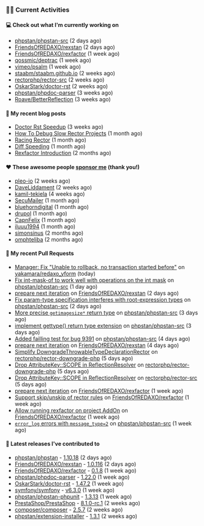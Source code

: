 ### 👨‍💻 Current Activities


#### 💻 Check out what I'm currently working on

- [phpstan/phpstan-src](https://github.com/phpstan/phpstan-src) (2 days ago)
- [FriendsOfREDAXO/rexstan](https://github.com/FriendsOfREDAXO/rexstan) (2 days ago)
- [FriendsOfREDAXO/rexfactor](https://github.com/FriendsOfREDAXO/rexfactor) (1 week ago)
- [qossmic/deptrac](https://github.com/qossmic/deptrac) (1 week ago)
- [vimeo/psalm](https://github.com/vimeo/psalm) (1 week ago)
- [staabm/staabm.github.io](https://github.com/staabm/staabm.github.io) (2 weeks ago)
- [rectorphp/rector-src](https://github.com/rectorphp/rector-src) (2 weeks ago)
- [OskarStark/doctor-rst](https://github.com/OskarStark/doctor-rst) (2 weeks ago)
- [phpstan/phpdoc-parser](https://github.com/phpstan/phpdoc-parser) (3 weeks ago)
- [Roave/BetterReflection](https://github.com/Roave/BetterReflection) (3 weeks ago)


#### 📜 My recent blog posts

- [Doctor Rst Speedup](https://staabm.github.io/2023/05/18/doctor-rst-speedup.html) (3 weeks ago)
- [How To Debug Slow Rector Projects](https://staabm.github.io/2023/05/10/how-to-debug-slow-rector-projects.html) (1 month ago)
- [Racing Rector](https://staabm.github.io/2023/05/06/racing-rector.html) (1 month ago)
- [Diff Speeding](https://staabm.github.io/2023/05/01/diff-speeding.html) (1 month ago)
- [Rexfactor Introduction](https://staabm.github.io/2023/04/09/rexfactor-introduction.html) (2 months ago)


#### ❤️ These awesome people [sponsor me](https://github.com/sponsors/staabm) (thank you!)

- [pleo-io](https://github.com/pleo-io) (2 weeks ago)
- [DaveLiddament](https://github.com/DaveLiddament) (2 weeks ago)
- [kamil-tekiela](https://github.com/kamil-tekiela) (4 weeks ago)
- [SecuMailer](https://github.com/SecuMailer) (1 month ago)
- [bluehorndigital](https://github.com/bluehorndigital) (1 month ago)
- [drupol](https://github.com/drupol) (1 month ago)
- [CapnFelix](https://github.com/CapnFelix) (1 month ago)
- [iluuu1994](https://github.com/iluuu1994) (1 month ago)
- [simonsinus](https://github.com/simonsinus) (2 months ago)
- [omphteliba](https://github.com/omphteliba) (2 months ago)


#### 🔨 My recent Pull Requests

- [Manager: Fix &#34;Unable to rollback, no transaction started before&#34;](https://github.com/yakamara/redaxo_yform/pull/1430) on [yakamara/redaxo_yform](https://github.com/yakamara/redaxo_yform) (today)
- [Fix int-mask-of to work well with operations on the int mask](https://github.com/phpstan/phpstan-src/pull/2441) on [phpstan/phpstan-src](https://github.com/phpstan/phpstan-src) (1 day ago)
- [prepare next iteration](https://github.com/FriendsOfREDAXO/rexstan/pull/513) on [FriendsOfREDAXO/rexstan](https://github.com/FriendsOfREDAXO/rexstan) (2 days ago)
- [Fix param-type specification interferes with root-expression types](https://github.com/phpstan/phpstan-src/pull/2439) on [phpstan/phpstan-src](https://github.com/phpstan/phpstan-src) (2 days ago)
- [More precise `getimagesize*` return type](https://github.com/phpstan/phpstan-src/pull/2438) on [phpstan/phpstan-src](https://github.com/phpstan/phpstan-src) (3 days ago)
- [implement gettype() return type extension](https://github.com/phpstan/phpstan-src/pull/2437) on [phpstan/phpstan-src](https://github.com/phpstan/phpstan-src) (3 days ago)
- [Added failling test for bug 9391](https://github.com/phpstan/phpstan-src/pull/2435) on [phpstan/phpstan-src](https://github.com/phpstan/phpstan-src) (4 days ago)
- [prepare next iteration](https://github.com/FriendsOfREDAXO/rexstan/pull/511) on [FriendsOfREDAXO/rexstan](https://github.com/FriendsOfREDAXO/rexstan) (4 days ago)
- [Simplify DowngradeThrowableTypeDeclarationRector](https://github.com/rectorphp/rector-downgrade-php/pull/88) on [rectorphp/rector-downgrade-php](https://github.com/rectorphp/rector-downgrade-php) (5 days ago)
- [Drop AttributeKey::SCOPE in ReflectionResolver](https://github.com/rectorphp/rector-downgrade-php/pull/87) on [rectorphp/rector-downgrade-php](https://github.com/rectorphp/rector-downgrade-php) (5 days ago)
- [Drop AttributeKey::SCOPE in ReflectionResolver](https://github.com/rectorphp/rector-src/pull/4068) on [rectorphp/rector-src](https://github.com/rectorphp/rector-src) (5 days ago)
- [prepare next iteration](https://github.com/FriendsOfREDAXO/rexfactor/pull/87) on [FriendsOfREDAXO/rexfactor](https://github.com/FriendsOfREDAXO/rexfactor) (1 week ago)
- [Support skip/unskip of rector rules](https://github.com/FriendsOfREDAXO/rexfactor/pull/86) on [FriendsOfREDAXO/rexfactor](https://github.com/FriendsOfREDAXO/rexfactor) (1 week ago)
- [Allow running rexfactor on project AddOn](https://github.com/FriendsOfREDAXO/rexfactor/pull/85) on [FriendsOfREDAXO/rexfactor](https://github.com/FriendsOfREDAXO/rexfactor) (1 week ago)
- [`error_log` errors with `message_type=2`](https://github.com/phpstan/phpstan-src/pull/2428) on [phpstan/phpstan-src](https://github.com/phpstan/phpstan-src) (1 week ago)


#### 🔭 Latest releases I've contributed to

- [phpstan/phpstan](https://github.com/phpstan/phpstan) - [1.10.18](https://github.com/phpstan/phpstan/releases/tag/1.10.18) (2 days ago)
- [FriendsOfREDAXO/rexstan](https://github.com/FriendsOfREDAXO/rexstan) - [1.0.116](https://github.com/FriendsOfREDAXO/rexstan/releases/tag/1.0.116) (2 days ago)
- [FriendsOfREDAXO/rexfactor](https://github.com/FriendsOfREDAXO/rexfactor) - [0.1.8](https://github.com/FriendsOfREDAXO/rexfactor/releases/tag/0.1.8) (1 week ago)
- [phpstan/phpdoc-parser](https://github.com/phpstan/phpdoc-parser) - [1.22.0](https://github.com/phpstan/phpdoc-parser/releases/tag/1.22.0) (1 week ago)
- [OskarStark/doctor-rst](https://github.com/OskarStark/doctor-rst) - [1.47.2](https://github.com/OskarStark/doctor-rst/releases/tag/1.47.2) (1 week ago)
- [symfony/symfony](https://github.com/symfony/symfony) - [v6.3.0](https://github.com/symfony/symfony/releases/tag/v6.3.0) (1 week ago)
- [phpstan/phpstan-phpunit](https://github.com/phpstan/phpstan-phpunit) - [1.3.13](https://github.com/phpstan/phpstan-phpunit/releases/tag/1.3.13) (1 week ago)
- [PrestaShop/PrestaShop](https://github.com/PrestaShop/PrestaShop) - [8.1.0-rc.1](https://github.com/PrestaShop/PrestaShop/releases/tag/8.1.0-rc.1) (2 weeks ago)
- [composer/composer](https://github.com/composer/composer) - [2.5.7](https://github.com/composer/composer/releases/tag/2.5.7) (2 weeks ago)
- [phpstan/extension-installer](https://github.com/phpstan/extension-installer) - [1.3.1](https://github.com/phpstan/extension-installer/releases/tag/1.3.1) (2 weeks ago)
